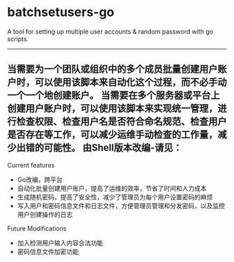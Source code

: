 # batchsetusers-go

A tool for setting up multiple user accounts &amp; random password with go scripts.

----------------------------------------------------------------

当需要为一个团队或组织中的多个成员批量创建用户账户时，可以使用该脚本来自动化这个过程，而不必手动一个一个地创建账户。
当需要在多个服务器或平台上创建用户账户时，可以使用该脚本来实现统一管理，进行检查权限、检查用户名是否符合命名规范、检查用户是否存在等工作，可以减少运维手动检查的工作量，减少出错的可能性。
由Shell版本改编-请见：
----------------------------------------------------------------------

Current features
- Go改编，跨平台
- 自动化批量创建用户账户，提高了运维的效率，节省了时间和人力成本
- 生成随机密码，提高了安全性，减少了管理员为每个用户设置密码的麻烦
- 写入用户和密码信息文件和日志文件，方便管理员管理和分发密码，以及监控用户创建操作的日志

Future Modifications
- 加入检测用户输入内容合法功能
- 密码信息文件加密功能
